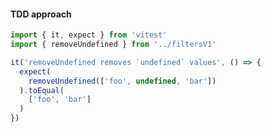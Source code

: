 #### TDD approach

```typescript
import { it, expect } from 'vitest'
import { removeUndefined } from '../filtersV1'

it('removeUndefined removes `undefined` values', () => {
  expect(
    removeUndefined(['foo', undefined, 'bar'])
  ).toEqual(
    ['foo', 'bar']
  )
})
```


<aside class="notes">
</aside>
